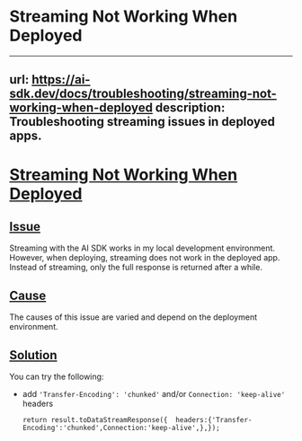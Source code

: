 # Streaming Not Working When Deployed


---
url: https://ai-sdk.dev/docs/troubleshooting/streaming-not-working-when-deployed
description: Troubleshooting streaming issues in deployed apps.
---


# [Streaming Not Working When Deployed](#streaming-not-working-when-deployed)



## [Issue](#issue)


Streaming with the AI SDK works in my local development environment. However, when deploying, streaming does not work in the deployed app. Instead of streaming, only the full response is returned after a while.


## [Cause](#cause)


The causes of this issue are varied and depend on the deployment environment.


## [Solution](#solution)


You can try the following:

-   add `'Transfer-Encoding': 'chunked'` and/or `Connection: 'keep-alive'` headers

    ```
    return result.toDataStreamResponse({  headers:{'Transfer-Encoding':'chunked',Connection:'keep-alive',},});
    ```
